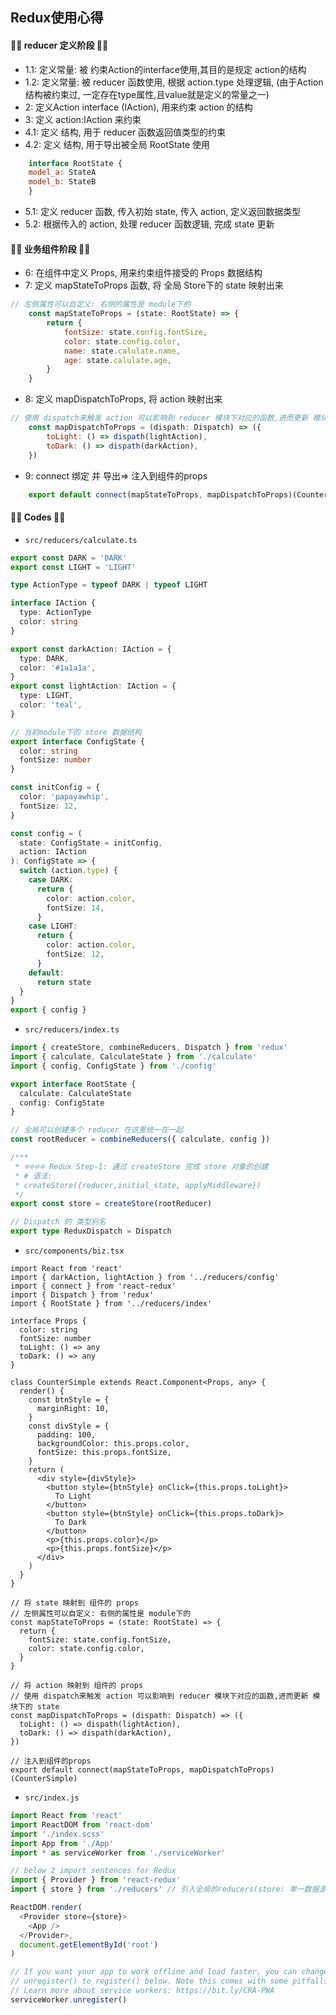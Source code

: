 ## Redux使用心得


#### 💛💛 reducer 定义阶段 💛💛
- 1.1: 定义常量: 被 约束Action的interface使用,其目的是规定 action的结构
- 1.2: 定义常量: 被 reducer 函数使用, 根据 action.type 处理逻辑, (由于Action结构被约束过, 一定存在type属性,且value就是定义的常量之一)
- 2:   定义Action interface (IAction), 用来约束 action 的结构
- 3:   定义 action:IAction 来约束
- 4.1: 定义 <ModuleState> 结构, 用于 reducer 函数返回值类型的约束
- 4.2: 定义 <ModuleState> 结构, 用于导出被全局 RootState 使用
```js
    interface RootState {
    model_a: StateA
    model_b: StateB
    }
```
- 5.1: 定义 reducer 函数, 传入初始 state, 传入 action, 定义返回数据类型 <ModuleState>
- 5.2: 根据传入的 action, 处理 reducer 函数逻辑, 完成 state 更新

#### 💛💛 业务组件阶段 💛💛

- 6:   在组件中定义 Props, 用来约束组件接受的 Props 数据结构
- 7:   定义 mapStateToProps 函数, 将 全局 Store下的 state 映射出来
```js
// 左侧属性可以自定义: 右侧的属性是 module下的
    const mapStateToProps = (state: RootState) => {
        return {
            fontSize: state.config.fontSize,
            color: state.config.color,
            name: state.calulate.name,
            age: state.calulate.age,
        }
    }
```
- 8:  定义 mapDispatchToProps, 将 action 映射出来
```js
// 使用 dispatch来触发 action 可以影响到 reducer 模块下对应的函数,进而更新 模块下的 state
    const mapDispatchToProps = (dispath: Dispatch) => ({
        toLight: () => dispath(lightAction),
        toDark: () => dispath(darkAction),
    })
```
- 9: connect 绑定 并 导出=> 注入到组件的props
```js
    export default connect(mapStateToProps, mapDispatchToProps)(CounterSimple)
```


####  💛💛 Codes 💛💛
- `src/reducers/calculate.ts`
```ts
export const DARK = 'DARK'
export const LIGHT = 'LIGHT'

type ActionType = typeof DARK | typeof LIGHT

interface IAction {
  type: ActionType
  color: string
}

export const darkAction: IAction = {
  type: DARK,
  color: '#1a1a1a',
}
export const lightAction: IAction = {
  type: LIGHT,
  color: 'teal',
}

// 当前module下的 store 数据结构
export interface ConfigState {
  color: string
  fontSize: number
}

const initConfig = {
  color: 'papayawhip',
  fontSize: 12,
}

const config = (
  state: ConfigState = initConfig,
  action: IAction
): ConfigState => {
  switch (action.type) {
    case DARK:
      return {
        color: action.color,
        fontSize: 14,
      }
    case LIGHT:
      return {
        color: action.color,
        fontSize: 12,
      }
    default:
      return state
  }
}
export { config }
```

- `src/reducers/index.ts`
```ts
import { createStore, combineReducers, Dispatch } from 'redux'
import { calculate, CalculateState } from './calculate'
import { config, ConfigState } from './config'

export interface RootState {
  calculate: CalculateState
  config: ConfigState
}

// 全局可以创建多个 reducer 在这里统一在一起
const rootReducer = combineReducers({ calculate, config })

/***
 * 🔯🔯🔯🔯 Redux Step-1: 通过 createStore 完成 store 对象的创建
 * # 语法:
 * createStore({reducer,initial_state, applyMiddleware})
 */
export const store = createStore(rootReducer)

// Dispatch 的 类型别名
export type ReduxDispatch = Dispatch

```

- `src/components/biz.tsx`
```tsx
import React from 'react'
import { darkAction, lightAction } from '../reducers/config'
import { connect } from 'react-redux'
import { Dispatch } from 'redux'
import { RootState } from '../reducers/index'

interface Props {
  color: string
  fontSize: number
  toLight: () => any
  toDark: () => any
}

class CounterSimple extends React.Component<Props, any> {
  render() {
    const btnStyle = {
      marginRight: 10,
    }
    const divStyle = {
      padding: 100,
      backgroundColor: this.props.color,
      fontSize: this.props.fontSize,
    }
    return (
      <div style={divStyle}>
        <button style={btnStyle} onClick={this.props.toLight}>
          To Light
        </button>
        <button style={btnStyle} onClick={this.props.toDark}>
          To Dark
        </button>
        <p>{this.props.color}</p>
        <p>{this.props.fontSize}</p>
      </div>
    )
  }
}

// 将 state 映射到 组件的 props
// 左侧属性可以自定义: 右侧的属性是 module下的
const mapStateToProps = (state: RootState) => {
  return {
    fontSize: state.config.fontSize,
    color: state.config.color,
  }
}

// 将 action 映射到 组件的 props
// 使用 dispatch来触发 action 可以影响到 reducer 模块下对应的函数,进而更新 模块下的 state
const mapDispatchToProps = (dispath: Dispatch) => ({
  toLight: () => dispath(lightAction),
  toDark: () => dispath(darkAction),
})

// 注入到组件的props
export default connect(mapStateToProps, mapDispatchToProps)(CounterSimple)

```

- `src/index.js`
```js
import React from 'react'
import ReactDOM from 'react-dom'
import './index.scss'
import App from './App'
import * as serviceWorker from './serviceWorker'

// below 2 import sentences for Redux
import { Provider } from 'react-redux'
import { store } from './reducers' // 引入全局的reducers(store: 单一数据源)

ReactDOM.render(
  <Provider store={store}>
    <App />
  </Provider>,
  document.getElementById('root')
)

// If you want your app to work offline and load faster, you can change
// unregister() to register() below. Note this comes with some pitfalls.
// Learn more about service workers: https://bit.ly/CRA-PWA
serviceWorker.unregister()

```